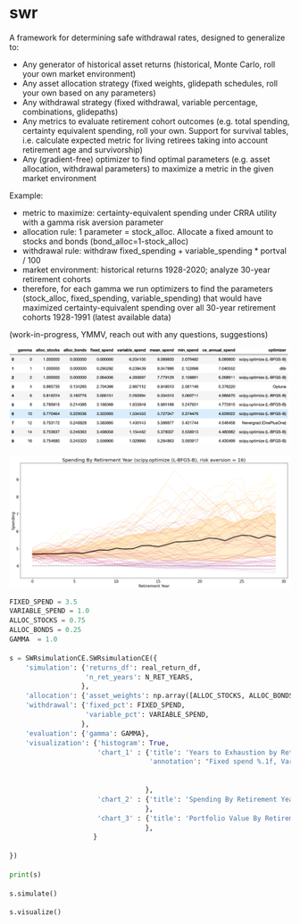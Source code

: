 # swr
A framework for determining safe withdrawal rates, designed to generalize to:

- Any generator of historical asset returns (historical, Monte Carlo, roll your own market environment)
- Any asset allocation strategy (fixed weights, glidepath schedules, roll your own based on any parameters)
- Any withdrawal strategy (fixed withdrawal, variable percentage, combinations, glidepaths)
- Any metrics to evaluate retirement cohort outcomes (e.g. total spending, certainty equivalent spending, roll your own. Support for survival tables, i.e. calculate expected metric for living retirees taking into account retirement age and survivorship)
- Any (gradient-free) optimizer to find optimal parameters (e.g. asset allocation, withdrawal parameters) to maximize a metric in the given market environment

Example:
   - metric to maximize: certainty-equivalent spending under CRRA utility with a gamma risk aversion parameter
   - allocation rule: 1 parameter = stock_alloc. Allocate a fixed amount to stocks and bonds (bond_alloc=1-stock_alloc)
   - withdrawal rule: withdraw fixed_spending + variable_spending * portval / 100
   - market environment: historical returns 1928-2020; analyze 30-year retirement cohorts
   - therefore, for each gamma we run optimizers to find the parameters (stock_alloc, fixed_spending, variable_spending) that would have maximized certainty-equivalent spending over all 30-year retirement cohorts 1928-1991 (latest available data)

(work-in-progress, YMMV, reach out with any questions, suggestions)

![optimal_by_gamma_table.png](optimal_by_gamma_table.png)

![outcome.png](outcome.png)

```python
FIXED_SPEND = 3.5
VARIABLE_SPEND = 1.0
ALLOC_STOCKS = 0.75
ALLOC_BONDS = 0.25
GAMMA  = 1.0

s = SWRsimulationCE.SWRsimulationCE({
    'simulation': {'returns_df': real_return_df,
                   'n_ret_years': N_RET_YEARS,
                  },
    'allocation': {'asset_weights': np.array([ALLOC_STOCKS, ALLOC_BONDS])}, 
    'withdrawal': {'fixed_pct': FIXED_SPEND,
                   'variable_pct': VARIABLE_SPEND,
                  },
    'evaluation': {'gamma': GAMMA},
    'visualization': {'histogram': True, 
                      'chart_1' : {'title': 'Years to Exhaustion by Retirement Year (%s, risk aversion = %d)' % (optimizer, GAMMA),
                                   'annotation': "Fixed spend %.1f, Variable spend %.1f, stocks %.1f%%" % (FIXED_SPEND, 
                                                                                                           VARIABLE_SPEND, 
                                                                                                           100 * ALLOC_STOCKS)
                                  },
                      'chart_2' : {'title': 'Spending By Retirement Year (%s, risk aversion = %d)' % (optimizer, GAMMA),
                                  },
                      'chart_3' : {'title': 'Portfolio Value By Retirement Year (%s, risk aversion = %d)' % (optimizer, GAMMA),
                                  },
                     }    
    
})

print(s)

s.simulate()

s.visualize()


```
